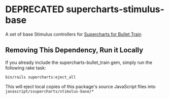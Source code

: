 # DEPRECATED supercharts-stimulus-base

A set of base Stimulus controllers for [Supercharts for Bullet Train](https://github.com/supercharts-dev/supercharts-bullet_train)

## Removing This Dependency, Run it Locally

If you already include the supercharts-bullet_train gem, simply run the following rake task:

    bin/rails supercharts:eject_all

This will eject local copies of this package's source JavaScript files into `javascript/ssupercharts/stimulus-base/*`

